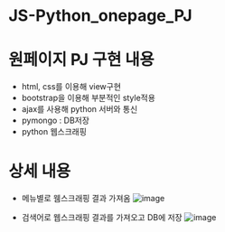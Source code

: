 # JS-Python_onepage_PJ
# 원페이지 PJ 구현 내용
- html, css를 이용해 view구현
- bootstrap을 이용해 부분적인 style적용
- ajax를 사용해 python 서버와 통신
- pymongo : DB저장
- python 웹스크래핑

# 상세 내용
- 메뉴별로 웸스크래핑 결과 가져옴 
![image](https://user-images.githubusercontent.com/85012454/155487334-e2857613-3d5d-43d2-ade0-86964e97d343.png)

- 검색어로 웹스크래핑 결과를 가져오고 DB에 저장
![image](https://user-images.githubusercontent.com/85012454/155487399-e5963355-fadc-4682-a25d-5314e1cfa80c.png)
